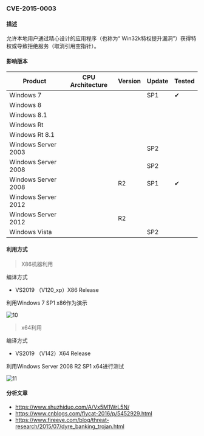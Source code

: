 ### CVE-2015-0003

#### 描述

允许本地用户通过精心设计的应用程序（也称为“ Win32k特权提升漏洞”）获得特权或导致拒绝服务（取消引用空指针）。

#### 影响版本

| Product             | CPU Architecture | Version | Update | Tested             |
| ------------------- | ---------------- | ------- | ------ | ------------------ |
| Windows 7           |                  |         | SP1    | &#10004; |
| Windows 8           |                  |         |        |                    |
| Windows 8.1         |                  |         |        |                    |
| Windows Rt          |                  |         |        |                    |
| Windows Rt 8.1      |                  |         |        |                    |
| Windows Server 2003 |                  |         | SP2    |                    |
| Windows Server 2008 |                  |         | SP2    |                    |
| Windows Server 2008 |                  | R2      | SP1    | &#10004; |
| Windows Server 2012 |                  |         |        |                    |
| Windows Server 2012 |                  | R2      |        |                    |
| Windows Vista       |                  |         | SP2    |                    |

#### 利用方式

> X86机器利用

编译方式

- VS2019 （V120_xp）X86 Release

利用Windows 7 SP1 x86作为演示

![10](https://raw.github.com/Ascotbe/Image/master/Kernelhub/CVE-2015-0003_win7_x86.gif)

> x64利用

编译方式

- VS2019 （V142）X64 Release

利用Windows Server 2008 R2 SP1 x64进行测试

![11](https://raw.github.com/Ascotbe/Image/master/Kernelhub/CVE-2015-0003_win2008_x64.gif)

#### 分析文章
- https://www.shuzhiduo.com/A/Vx5M1WrL5N/
- https://www.cnblogs.com/flycat-2016/p/5452929.html
- https://www.fireeye.com/blog/threat-research/2015/07/dyre_banking_trojan.html